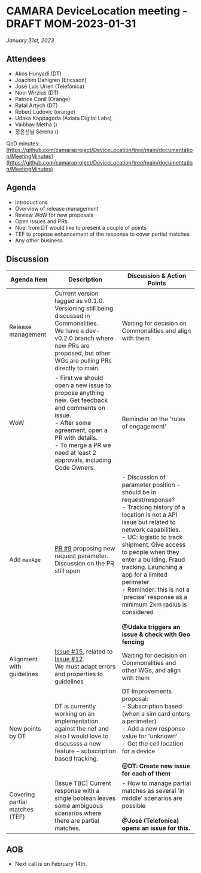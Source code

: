 # CAMARA DeviceLocation meeting - DRAFT MOM-2023-01-31

*January 31st, 2023*

## Attendees

* Akos Hunyadi (DT)
* Joachim Dahlgren (Ericsson)
* José Luis Urien (Telefónica)
* Noel Wirzius (DT)
* Patrice Conil (Orange)
* Rafal Artych (DT)
* Robert Ludovic (orange)
* Udaka Kappagoda (Axiata Digital Labs)
* Vaibhav Metha ()
* 정윤선님 Serena ()

QoD minutes: [https://github.com/camaraproject/DeviceLocation/tree/main/documentation/MeetingMinutes](https://github.com/camaraproject/DeviceLocation/tree/main/documentation/MeetingMinutes)

## Agenda

* Introductions
* Overview of release management
* Review WoW for new proposals
* Open issues and PRs
* Noel from DT would like to present a couple of points
* TEF to propose enhancement of the response to cover partial matches
* Any other business

## Discussion

| Agenda Item | Description | Discussion & Action Points |
| ----------- | ----------- | ------------ |
| Release management | Current version tagged as v0.1.0.<br>Versioning still being discussed in Commonalities.<br>We have a dev-v0.2.0 branch where new PRs are proposed, but other WGs are pulling PRs directly to main. | Waiting for decision on Commonalities and align with them |
| WoW | - First we should open a new issue to propose anything new. Get feedback and comments on issue.<br>- After some agreement, open a PR with details.<br>- To merge a PR we need at least 2 approvals, including Code Owners.  | Reminder on the 'rules of engagement' |
| Add `maxAge` | [PR #9](https://github.com/camaraproject/DeviceLocation/pull/9) proposing new request parameter. Discussion on the PR still open | - Discussion of parameter position - should be in request/response?<br> -	Tracking history of a location is not a API issue but related to network capabilities.<br> - UC: logistic to track shipment. Give access to people when they enter a building. Fraud tracking. Launching a app for a limited perimeter<br> - Reminder: this is not a 'precise' response as a minimum 2km radius is considered<br><br> **@Udaka triggers an issue & check with Geo fencing** |
| Alignment with guidelines | [Issue #15](https://github.com/camaraproject/DeviceLocation/issues/15), related to [Issue #12](https://github.com/camaraproject/DeviceLocation/issues/12).<br> We must adapt errors and properties to guidelines | Waiting for decision on Commonalities and other WGs, and align with them |
| New points by DT | DT is currently working on an implementation against the nef and also I would love to discussss a new feature – subscription based tracking. | DT Improvements proposal:<br>-	Subscription based (when a sim card enters a perimeter)<br> - Add a new response value for 'unknown'<br>- Get the cell location for a device<br><br>**@DT: Create new issue for each of them** |
| Covering partial matches (TEF) | [Issue TBC] Current response with a single boolean leaves some ambiguous scenarios where there are partial matches. | - How to manage partial matches as several 'in middle' scenarios are possible<br><br> **@José (Telefonica) opens an issue for this.** |


## AOB

* Next call is on February 14th.